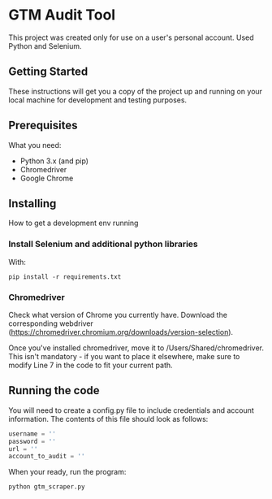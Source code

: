 # GTM Audit Tool

This project was created only for use on a user's personal account.
Used Python and Selenium.


## Getting Started

These instructions will get you a copy of the project up and running on your local machine for development and testing purposes.

## Prerequisites

What you need:

* Python 3.x (and pip)
* Chromedriver
* Google Chrome

## Installing

How to get a development env running

### Install Selenium and additional python libraries

With:
```
pip install -r requirements.txt
```

### Chromedriver 

Check what version of Chrome you currently have. Download the corresponding webdriver (https://chromedriver.chromium.org/downloads/version-selection).

Once you've installed chromedriver, move it to /Users/Shared/chromedriver. This isn't mandatory - if you want to place it elsewhere, make sure to modify Line 7 in the code to fit your current path.


## Running the code

You will need to create a config.py file to include credentials and account information. The contents of this file should look as follows:

```python
username = ''
password = ''
url = ''
account_to_audit = ''
```

When your ready, run the program:

```
python gtm_scraper.py
```
